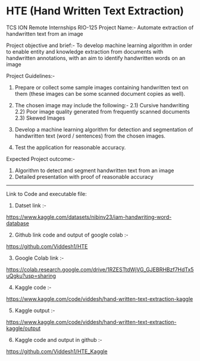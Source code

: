 # HTE (Hand Written Text Extraction)

TCS ION Remote Internships RIO-125
Project Name:- Automate extraction of handwritten text from an image

Project objective and brief:-
To develop machine learning algorithm in order to enable entity and knowledge extraction from documents with handwritten 
annotations, with an aim to identify handwritten words on an image

Project Guidelines:-
1) Prepare or collect some sample images containing handwritten text on them
(these images can be some scanned document copies as well).

2) The chosen image may include the following:-
	2.1) Cursive handwriting
	2.2) Poor image quality generated from frequently scanned documents
	2.3) Skewed Images
	
3) Develop a machine learning algorithm for detection and segmentation of handwritten text (word / sentences) from the
chosen images.

4) Test the application for reasonable accuracy.

Expected Project outcome:-
1) Algorithm to detect and segment handwritten text from an image
2) Detailed presentation with proof of reasonable accuracy

---
Link to Code and executable file:

1) Datset link :- 

https://www.kaggle.com/datasets/nibinv23/iam-handwriting-word-database

2) Github link code and output of google colab :- 

https://github.com/Viddesh1/HTE

3) Google Colab link :-

https://colab.research.google.com/drive/1RZESTtdWjVG_GJEBRHBzf7HdTx5uQgku?usp=sharing

4) Kaggle code :- 

https://www.kaggle.com/code/viddesh/hand-written-text-extraction-kaggle

5) Kaggle output :- 

https://www.kaggle.com/code/viddesh/hand-written-text-extraction-kaggle/output

6) Kaggle code and output in github :-

https://github.com/Viddesh1/HTE_Kaggle


